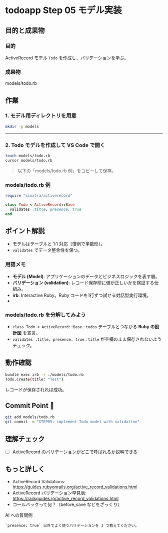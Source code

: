 # todoapp Step 05 モデル実装

## 目的と成果物

### 目的
ActiveRecord モデル `Todo` を作成し、バリデーションを学ぶ。

### 成果物
models/todo.rb

## 作業
### 1. モデル用ディレクトリを用意
```bash
mkdir -p models
```

---

### 2. Todo モデルを作成して VS Code で開く
```bash
touch models/todo.rb
cursor models/todo.rb
```
> 以下の「models/todo.rb 例」をコピーして保存。

### models/todo.rb 例
```ruby
require "sinatra/activerecord"

class Todo < ActiveRecord::Base
  validates :title, presence: true
end
```

## ポイント解説
- モデルはテーブルと 1:1 対応（慣例で単数形）。
- `validates` でデータ整合性を保つ。

### 用語メモ
- **モデル (Model)**: アプリケーションのデータとビジネスロジックを表す層。
- **バリデーション (validation)**: レコード保存前に値が正しいかを検証する仕組み。
- **irb**: Interactive Ruby。Ruby コードを1行ずつ試せる対話型実行環境。
- 
### models/todo.rb を分解してみよう
- `class Todo < ActiveRecord::Base` : `todos` テーブルとつながる **Ruby の設計図** を宣言。
- `validates :title, presence: true` : `title` が空欄のまま保存されないようチェック。

## 動作確認
```bash
bundle exec irb -r ./models/todo.rb
Todo.create(title: "Test")
```
レコードが保存されれば成功。

## Commit Point 🚩
```bash
git add models/todo.rb
git commit -m "STEP05: implement Todo model with validation"
```

## 理解チェック
- [ ] ActiveRecord のバリデーションがどこで呼ばれるか説明できる

## もっと詳しく

- ActiveRecord Validations: https://guides.rubyonrails.org/active_record_validations.html
- ActiveRecord バリデーション早見表: https://railsguides.jp/active_record_validations.html
- コールバックって何？（before_save などをざっくり）

AI への質問例
```
`presence: true` 以外でよく使うバリデーションを 3 つ教えてください。
```

